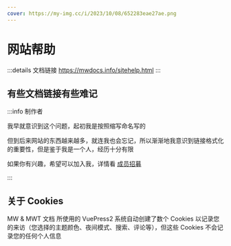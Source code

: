 ```yaml
---
cover: https://my-img.cc/i/2023/10/08/652283eae27ae.png
---
```


# 网站帮助

:::details 文档链接
https://mwdocs.info/sitehelp.html
:::

## 有些文档链接有些难记

:::info 制作者

我早就意识到这个问题，起初我是按照缩写命名写的

但到后来网站的东西越来越多，就连我也会忘记，所以渐渐地我意识到链接格式化的重要性，但是鉴于我是一个人，经历十分有限

如果你有兴趣，希望可以加入我，详情看 [成员招募](md.md)

:::

## 关于 Cookies

MW & MWT 文档 所使用的 VuePress2 系统自动创建了数个 Cookies 以记录您的来访（您选择的主题颜色、夜间模式、搜索、评论等），但这些 Cookies 不会记录您的任何个人信息

